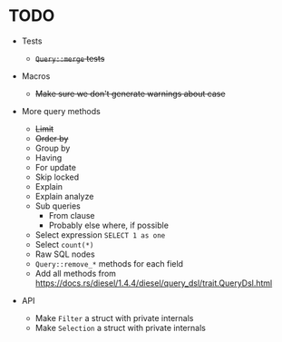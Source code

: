 # TODO

- Tests
  - ~~`Query::merge` tests~~

- Macros
  - ~~Make sure we don't generate warnings about case~~

- More query methods
  - ~~Limit~~
  - ~~Order by~~
  - Group by
  - Having
  - For update
  - Skip locked
  - Explain
  - Explain analyze
  - Sub queries
    - From clause
    - Probably else where, if possible
  - Select expression `SELECT 1 as one`
  - Select `count(*)`
  - Raw SQL nodes
  - `Query::remove_*` methods for each field
  - Add all methods from https://docs.rs/diesel/1.4.4/diesel/query_dsl/trait.QueryDsl.html

- API
  - Make `Filter` a struct with private internals
  - Make `Selection` a struct with private internals
